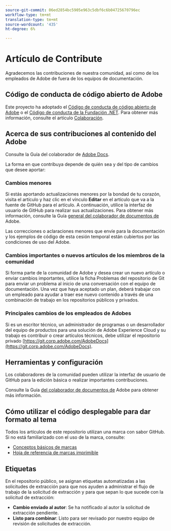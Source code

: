 ```yaml
---
source-git-commit: 06ed2854bc5905e963c5dbf6c6b04725670796ec
workflow-type: tm+mt
translation-type: tm+mt
source-wordcount: '435'
ht-degree: 6%

---
```

# Artículo de Contribute

Agradecemos las contribuciones de nuestra comunidad, así como de los empleados de Adobe de fuera de los equipos de documentación.


## Código de conducta de código abierto de Adobe

Este proyecto ha adoptado el [Código de conducta de código abierto de Adobe](code-of-conduct.md) o el [Código de conducta de la Fundación .NET](https://dotnetfoundation.org/code-of-conduct). Para obtener más información, consulte el artículo [Colaboración](contributing.md).

## Acerca de sus contribuciones al contenido del Adobe

Consulte la Guía del colaborador de [Adobe Docs](https://docs.adobe.com/content/help/en/contributor/contributor-guide/introduction.html).

La forma en que contribuya depende de quién sea y del tipo de cambios que desee aportar:

### Cambios menores

Si estás aportando actualizaciones menores por la bondad de tu corazón, visita el artículo y haz clic en el vínculo **Editar** en el artículo que va a la fuente de GitHub para el artículo. A continuación, utilice la interfaz de usuario de GitHub para realizar sus actualizaciones. Para obtener más información, consulte la Guía [general del colaborador de documentos de](https://docs.adobe.com/content/help/en/contributor/contributor-guide/introduction.html) Adobe.

Las correcciones o aclaraciones menores que envíe para la documentación y los ejemplos de código de esta cesión temporal están cubiertos por las condiciones de uso del Adobe.

### Cambios importantes o nuevos artículos de los miembros de la comunidad

Si forma parte de la comunidad de Adobe y desea crear un nuevo artículo o enviar cambios importantes, utilice la ficha Problemas del repositorio de Git para enviar un problema al inicio de una conversación con el equipo de documentación. Una vez que haya aceptado un plan, deberá trabajar con un empleado para ayudar a traer ese nuevo contenido a través de una combinación de trabajo en los repositorios públicos y privados.

<!--
If you submit a pull request with significant changes to documentation and code examples, you'll see a message in the pull request asking you to submit an online contribution license agreement (CLA). We need you to complete the online form before we can review your pull request.
-->

### Principales cambios de los empleados de Adobes

Si es un escritor técnico, un administrador de programas o un desarrollador del equipo de productos para una solución de Adobe Experience Cloud y su trabajo es contribuir o crear artículos técnicos, debe utilizar el repositorio privado [https://git.corp.adobe.com/AdobeDocs](https://git.corp.adobe.com/AdobeDocs). <!--Employees from other parts of the Adobe world should use the public repo for minor updates.-->

## Herramientas y configuración

Los colaboradores de la comunidad pueden utilizar la interfaz de usuario de GitHub para la edición básica o realizar importantes contribuciones.

Consulte la Guía [del colaborador de documentos de](https://docs.adobe.com/content/help/en/contributor/contributor-guide/introduction.html) Adobe para obtener más información.

## Cómo utilizar el código desplegable para dar formato al tema

Todos los artículos de este repositorio utilizan una marca con sabor GitHub. Si no está familiarizado con el uso de la marca, consulte:

* [Conceptos básicos de marcas](https://help.github.com/articles/markdown-basics/)
* [Hoja de referencia de marcas imprimible](https://guides.github.com/pdfs/markdown-cheatsheet-online.pdf)

## Etiquetas

En el repositorio público, se asignan etiquetas automatizadas a las solicitudes de extracción para que nos ayuden a administrar el flujo de trabajo de la solicitud de extracción y para que sepan lo que sucede con la solicitud de extracción:

* **Cambio enviado al autor**: Se ha notificado al autor la solicitud de extracción pendiente.
* **Listo para combinar**: Listo para ser revisado por nuestro equipo de revisión de solicitudes de extracción.
